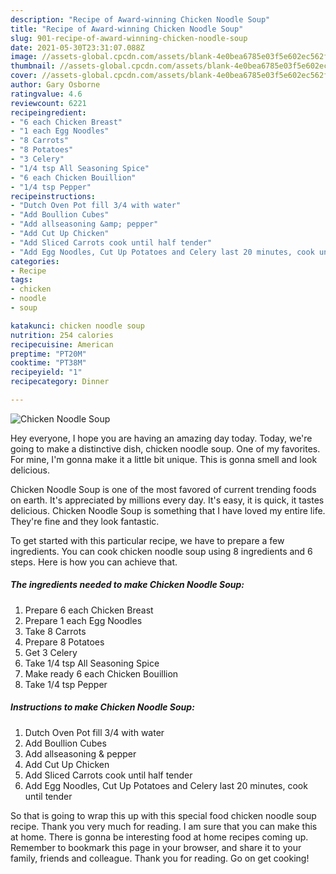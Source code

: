 ```yaml
---
description: "Recipe of Award-winning Chicken Noodle Soup"
title: "Recipe of Award-winning Chicken Noodle Soup"
slug: 901-recipe-of-award-winning-chicken-noodle-soup
date: 2021-05-30T23:31:07.088Z
image: //assets-global.cpcdn.com/assets/blank-4e0bea6785e03f5e602ec562f230caae08da540cada707380b4fe1bbebba43da.png
thumbnail: //assets-global.cpcdn.com/assets/blank-4e0bea6785e03f5e602ec562f230caae08da540cada707380b4fe1bbebba43da.png
cover: //assets-global.cpcdn.com/assets/blank-4e0bea6785e03f5e602ec562f230caae08da540cada707380b4fe1bbebba43da.png
author: Gary Osborne
ratingvalue: 4.6
reviewcount: 6221
recipeingredient:
- "6 each Chicken Breast"
- "1 each Egg Noodles"
- "8 Carrots"
- "8 Potatoes"
- "3 Celery"
- "1/4 tsp All Seasoning Spice"
- "6 each Chicken Bouillion"
- "1/4 tsp Pepper"
recipeinstructions:
- "Dutch Oven Pot fill 3/4 with water"
- "Add Boullion Cubes"
- "Add allseasoning &amp; pepper"
- "Add Cut Up Chicken"
- "Add Sliced Carrots cook until half tender"
- "Add Egg Noodles, Cut Up Potatoes and Celery last 20 minutes, cook until tender"
categories:
- Recipe
tags:
- chicken
- noodle
- soup

katakunci: chicken noodle soup 
nutrition: 254 calories
recipecuisine: American
preptime: "PT20M"
cooktime: "PT38M"
recipeyield: "1"
recipecategory: Dinner

---
```



![Chicken Noodle Soup](//assets-global.cpcdn.com/assets/blank-4e0bea6785e03f5e602ec562f230caae08da540cada707380b4fe1bbebba43da.png)

Hey everyone, I hope you are having an amazing day today. Today, we're going to make a distinctive dish, chicken noodle soup. One of my favorites. For mine, I'm gonna make it a little bit unique. This is gonna smell and look delicious.

Chicken Noodle Soup is one of the most favored of current trending foods on earth. It's appreciated by millions every day. It's easy, it is quick, it tastes delicious. Chicken Noodle Soup is something that I have loved my entire life. They're fine and they look fantastic.




To get started with this particular recipe, we have to prepare a few ingredients. You can cook chicken noodle soup using 8 ingredients and 6 steps. Here is how you can achieve that.

<!--inarticleads1-->

##### The ingredients needed to make Chicken Noodle Soup:

1. Prepare 6 each Chicken Breast
1. Prepare 1 each Egg Noodles
1. Take 8 Carrots
1. Prepare 8 Potatoes
1. Get 3 Celery
1. Take 1/4 tsp All Seasoning Spice
1. Make ready 6 each Chicken Bouillion
1. Take 1/4 tsp Pepper




<!--inarticleads2-->

##### Instructions to make Chicken Noodle Soup:

1. Dutch Oven Pot fill 3/4 with water
1. Add Boullion Cubes
1. Add allseasoning &amp; pepper
1. Add Cut Up Chicken
1. Add Sliced Carrots cook until half tender
1. Add Egg Noodles, Cut Up Potatoes and Celery last 20 minutes, cook until tender




So that is going to wrap this up with this special food chicken noodle soup recipe. Thank you very much for reading. I am sure that you can make this at home. There is gonna be interesting food at home recipes coming up. Remember to bookmark this page in your browser, and share it to your family, friends and colleague. Thank you for reading. Go on get cooking!
